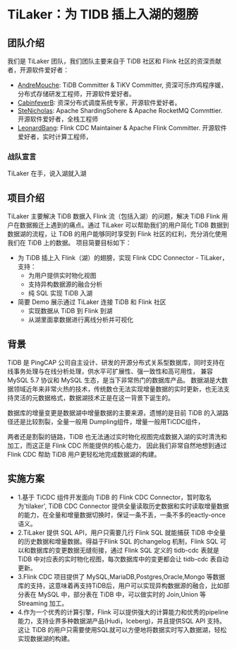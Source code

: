 # TiLaker：为 TIDB 插上入湖的翅膀

## 团队介绍
 我们是 TiLaker 团队，我们团队主要来自于 TiDB 社区和 Flink 社区的资深贡献者，开源软件爱好者：
- [AndreMouche](https://github.com/AndreMouche): TiDB Committer & TiKV Committer, 资深可乐炸鸡程序媛，分布式存储研发工程师，开源软件爱好者。
- [CabinfeverB](https://github.com/CabinfeverB): 资深分布式调度系统专家，开源软件爱好者。
- [SteNicholas](https://github.com/SteNicholas): Apache ShardingSohere & Apache RocketMQ Commttier. 开源软件爱好者，全栈工程师
- [LeonardBang](https://github.com/LeonardBang): Flink CDC Maintainer & Apache Flink Committer. 开源软件爱好者，实时计算工程师，

### 战队宣言

TiLaker 在手，说入湖就入湖

## 项目介绍
TiLaker 主要解决 TiDB 数据入 Flink 流（包括入湖）的问题，解决 TiDB Flink 用户在数据搬迁上遇到的痛点。通过 TiLaker 可以帮助我们的用户简化 TiDB 数据到数据湖的流程，让 TiDB 的用户能够同时享受到 Flink 社区的红利，充分消化使用我们在 TiDB 上的数据。
项目简要目标如下：
* 为 TiDB 插上入 Flink（湖）的翅膀，实现 Flink CDC Connector - TiLaker，支持：
  * 为用户提供实时物化视图
  * 支持异构数据源的融合分析
  * 纯 SQL 实现 TiDB 入湖
* 简要 Demo 展示通过 TiLaker 连接 TiDB 和  Flink 社区
  * 实现数据从 TiDB 到 Flink 到湖
  * 从湖里面拿数据进行离线分析并可视化

## 背景
TiDB 是 PingCAP 公司自主设计、研发的开源分布式关系型数据库，同时支持在线事务处理与在线分析处理，供水平可扩展性、强一致性和高可用性，
兼容 MySQL 5.7 协议和 MySQL 生态，是当下非常热门的数据库产品。
数据湖是大数据领域近年来非常火热的技术，传统数仓无法实现增量数据的实时更新，也无法支持灵活的元数据格式，数据湖技术正是在这一背景下诞生的。

数据库的增量变更是数据湖中增量数据的主要来源，遗憾的是目前 TiDB 的入湖路径还是比较割裂，全量一般用 Dumpling组件，增量一般用TiCDC组件，

两者还是割裂的链路，TiDB 也无法通过实时物化视图完成数据入湖的实时清洗和加工，而这正是 Flink CDC 所能提供的核心能力，
因此我们非常自然地想到通过 Flink CDC 帮助 TiDB 用户更轻松地完成数据湖的构建。

## 实施方案
 * 1.基于 TiCDC 组件开发面向 TiDB 的 Flink CDC Connector，暂时取名为'tilaker', TiDB CDC Connector 提供全量读取历史数据和实时读取增量数据的能力，在全量和增量数据切换时，保证一条不丢，一条不多的eactly-once 语义。 
 * 2.TiLaker 提供 SQL API，用户只需要几行 Flink SQL 就能捕获 TiDB 中全量的历史数据和增量数据。得益于Flink SQL 的changelog 机制，Flink SQL 可以和数据库的变更数据无缝衔接，通过 Flink SQL 定义的 tidb-cdc 表就是 TiDB 中对应表的实时物化视图，每次数据库中的变更都会让 tidb-cdc 表自动更新。
 * 3.Flink CDC 项目提供了 MySQL,MariaDB,Postgres,Oracle,Mongo 等数据库的支持，这意味着再支持TiDB后，用户可以实现异构数据源的融合，比如部分表在 MySQL 中，部分表在 TiDB 中，可以做实时的 Join,Union 等 Streaming 加工。
 * 4.作为一个优秀的计算引擎，Flink 可以提供强大的计算能力和优秀的pipeline能力，支持业界多种数据湖产品(Hudi，Iceberg)，并且提供SQL API 支持。这让 TiDB 的用户只需要使用SQL就可以方便地将数据实时写入数据湖，轻松实现数据湖的构建。
